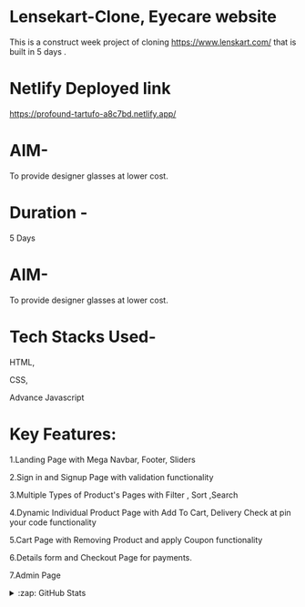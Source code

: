 # Lensekart-Clone, Eyecare website

This is a construct week project of cloning https://www.lenskart.com/ that is built in 5 days .

# Netlify Deployed link

https://profound-tartufo-a8c7bd.netlify.app/

# AIM-

To provide designer glasses at lower cost.

# Duration -

5 Days 

# AIM-

To provide designer glasses at lower cost.

# Tech Stacks Used- 

HTML,

CSS,

Advance Javascript

# Key Features:

1.Landing Page with Mega Navbar, Footer, Sliders

2.Sign in and Signup Page with validation functionality

3.Multiple Types of Product's Pages with Filter , Sort ,Search

4.Dynamic Individual Product Page with Add To Cart, Delivery Check at pin your code functionality 

5.Cart Page with Removing Product and apply Coupon functionality

6.Details form and Checkout Page for payments.

7.Admin Page


<details>
  <summary>:zap: GitHub Stats</summary>

  <img align="left" alt="codeSTACKr's GitHub Stats" src="https://github-readme-stats.vercel.app/api?username=prashant9191&show_icons=true&hide_border=false&title_color=ff652f&icon_color=FFE400&bg_color=09131B&text_color=ffffff&border_color=0c1a25" />

</details>
